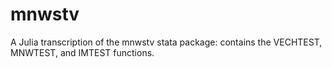 # mnwstv
A Julia transcription of the mnwstv stata package: contains the VECHTEST, MNWTEST, and IMTEST functions.
